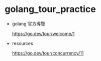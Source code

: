 # golang_tour_practice

- golang 官方導覽

    https://go.dev/tour/welcome/1

- resources

    https://go.dev/tour/concurrency/11